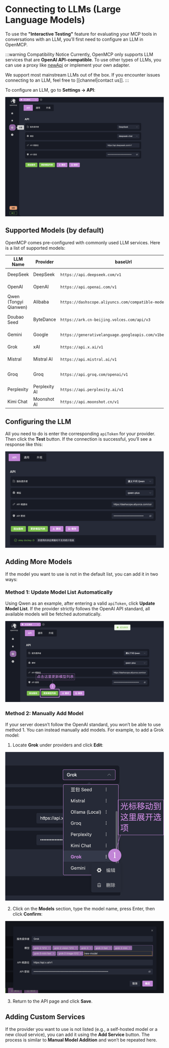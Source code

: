 # Connecting to LLMs (Large Language Models)

To use the **"Interactive Testing"** feature for evaluating your MCP tools in conversations with an LLM, you’ll first need to configure an LLM in OpenMCP.

:::warning Compatibility Notice
Currently, OpenMCP only supports LLM services that are **OpenAI API-compatible**. To use other types of LLMs, you can use a proxy like [newApi](https://github.com/QuantumNous/new-api) or implement your own adapter.

We support most mainstream LLMs out of the box. If you encounter issues connecting to an LLM, feel free to [[channel|contact us]].
:::

To configure an LLM, go to **Settings → API**:

![](./images/setting-api.png)

## Supported Models (by default)

OpenMCP comes pre-configured with commonly used LLM services. Here is a list of supported models:

| LLM Name              | Provider      | baseUrl                                                    | Default Model        |
| --------------------- | ------------- | ---------------------------------------------------------- | -------------------- |
| DeepSeek              | DeepSeek      | `https://api.deepseek.com/v1`                              | `deepseek-chat`      |
| OpenAI                | OpenAI        | `https://api.openai.com/v1`                                | `gpt-4-turbo`        |
| Qwen (Tongyi Qianwen) | Alibaba       | `https://dashscope.aliyuncs.com/compatible-mode/v1`        | `qwen-plus`          |
| Doubao Seed           | ByteDance     | `https://ark.cn-beijing.volces.com/api/v3`                 | `doubao-1.5-pro-32k` |
| Gemini                | Google        | `https://generativelanguage.googleapis.com/v1beta/openai/` | `gemini-2.0-flash`   |
| Grok                  | xAI           | `https://api.x.ai/v1`                                      | `grok-3-mini`        |
| Mistral               | Mistral AI    | `https://api.mistral.ai/v1`                                | `mistral-tiny`       |
| Groq                  | Groq          | `https://api.groq.com/openai/v1`                           | `mixtral-8x7b-32768` |
| Perplexity            | Perplexity AI | `https://api.perplexity.ai/v1`                             | `pplx-7b-online`     |
| Kimi Chat             | Moonshot AI   | `https://api.moonshot.cn/v1`                               | `moonshot-v1-8k`     |

## Configuring the LLM

All you need to do is enter the corresponding `apiToken` for your provider. Then click the **Test** button. If the connection is successful, you’ll see a response like this:

![](./images/setting-api-test.png)

## Adding More Models

If the model you want to use is not in the default list, you can add it in two ways:

### Method 1: Update Model List Automatically

Using Qwen as an example, after entering a valid `apiToken`, click **Update Model List**. If the provider strictly follows the OpenAI API standard, all available models will be fetched automatically.

![](./images/setting-update-models.png)

### Method 2: Manually Add Model

If your server doesn’t follow the OpenAI standard, you won’t be able to use method 1. You can instead manually add models. For example, to add a Grok model:

1. Locate **Grok** under providers and click **Edit**:

![](./images/setting-api-edit.png)

2. Click on the **Models** section, type the model name, press Enter, then click **Confirm**:

![](./images/setting-api-edit-1.png)

3. Return to the API page and click **Save**.

## Adding Custom Services

If the provider you want to use is not listed (e.g., a self-hosted model or a new cloud service), you can add it using the **Add Service** button. The process is similar to **Manual Model Addition** and won’t be repeated here.

